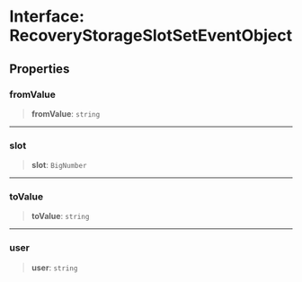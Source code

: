 # Interface: RecoveryStorageSlotSetEventObject

## Properties

### fromValue

> **fromValue**: `string`

***

### slot

> **slot**: `BigNumber`

***

### toValue

> **toValue**: `string`

***

### user

> **user**: `string`
